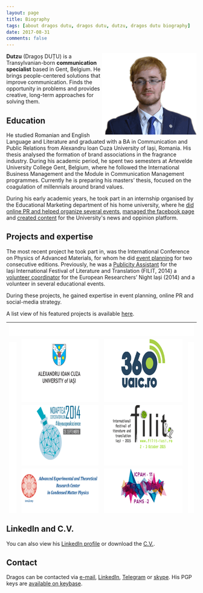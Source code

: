 ```yaml
---
layout: page
title: Biography 
tags: [about dragos dutu, dragos dutu, dutzu, dragos dutu biography]
date: 2017-08-31
comments: false
---
```

    

<img src="assets/img/dragos-dutu_transparency.png" style="float: right;" />

<b>Dutzu</b> (Dragoș DUȚU) is a Transylvanian-born <b>communication specialist</b> based in Gent, Belgium. He brings people-centered solutions that improve communication. Finds the opportunity in problems and provides creative, long-term approaches for solving them.


## Education 

He studied Romanian and English Language and Literature and graduated with a BA in Communication and Public Relations from Alexandru Ioan Cuza University of Iași, Romania. His thesis analysed the formation of brand associations in the fragrance industry. During his academic period, he spent two semesters at Artevelde University College Gent, Belgium, where he followed the International Business Management and the Module in Communication Management programmes. Currently he is preparing his masters’ thesis, focused on the coagulation of millennials around brand values.

During his early academic years, he took part in an internship organised by the Educational Marketing department of his home university, where he [did online PR and helped organize several events](/UAIC/), [managed the facebook page](/UAIC-fb/) and [created content](/360UAIC/) for the University's news and oppinion platform.

## Projects and expertise
The most recent project he took part in, was the International Conference on Physics of Advanced Materials, for whom he did [event planning](/icpam/) for two consecutive editions. Previously, he was a [Publicity Assistant](/filit/) for the Iași International Festival of Literature and Translation (FILIT, 2014) a [volunteer coordinator](/ern-2014/) for the European Researchers’ Night Iași (2014) and a volunteer in several educational events.

During these projects, he gained expertise in event planning, online PR and social-media strategy.

A list view of his featured projects is available [here](/projects/).

<!-- Save for Web Slices (Untitled-1) -->
<table id="Table_01" width="690" height="504" border="0" cellpadding="0" cellspacing="0">
	<tr>
		<td colspan="4">
			<img src="assets/img/projects/projects_01.gif" width="690" height="33" alt=""></td>
	</tr>
	<tr>
		<td rowspan="3">
			<img src="assets/img/projects/projects_02.gif" width="29" height="471" alt=""></td>
		<td>
			<a href="/uaic/">
				<img src="assets/img/projects/uaic.gif" width="314" height="167" border="0" alt=""></a></td>
		<td>
			<a href="/360UAIC/">
				<img src="assets/img/projects/360UAIC.gif" width="323" height="167" border="0" alt=""></a></td>
		<td rowspan="3">
			<img src="assets/img/projects/projects_05.gif" width="24" height="471" alt=""></td>
	</tr>
	<tr>
		<td>
			<a href="/ern-2014/">
				<img src="assets/img/projects/ERN.gif" width="314" height="160" border="0" alt=""></a></td>
		<td>
			<a href="/filit/">
				<img src="assets/img/projects/FILIT.gif" width="323" height="160" border="0" alt=""></a></td>
	</tr>
	<tr>
		<td>
            <a href="/icpam/">
                <img src="assets/img/projects/projects_08.gif" width="314" height="144" alt=""></a></td>
		<td>
			<a href="/icpam/">
				<img src="assets/img/projects/ICPAM.png" width="323" height="144" border="0" alt=""></a></td>
	</tr>
</table>
<!-- End Save for Web Slices -->


## LinkedIn and C.V.
You can also view his [LinkedIn profile](https://linkedin.com/in/dragosdutu) or download the [C.V.](/assets/img/DragosDUTU-web_résumé-EN.pdf).
## Contact

Dragos can be contacted via [e-mail](mailto:dragos@dutzu.net), [LinkedIn](https://linkedin.com/in/dragosdutu), [Telegram](https://t.me/dragosdutu) or [skype](https://is.gd/calldragos). His PGP keys are [available on keybase](https://keybase.io/dragosdutu).
